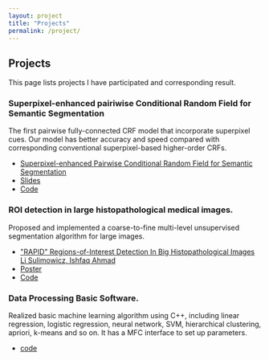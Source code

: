 ```yaml
---
layout: project
title: "Projects"
permalink: /project/
---
```

## Projects
This page lists projects I have participated and corresponding result.
### Superpixel-enhanced pairiwise Conditional Random Field for Semantic Segmentation
<!---![sp-pairwise CRF](http://github.com/liyin2015/liyin2015.github.io/blob/master/images/process.png)--->
The first pairwise fully-connected CRF model that incorporate superpixel cues. Our model has better accuracy and speed compared with corresponding conventional superpixel-based higher-order CRFs.
- [Superpixel-enhanced Pairwise Conditional Random Field for Semantic Segmentation](https://arxiv.org/abs/1805.11737)
- [Slides](https://github.com/liyin2015/liyin2015.github.io/blob/master/images/LiSulimowicz_Sp_CRF.pptx)
- [Code]()

### ROI detection in large histopathological medical images.
<!---![multi-stage segmentation](http://github.com/liyin2015/liyin2015.github.io/blob/master/images/multi.png)--->
Proposed and implemented a coarse-to-fine multi-level unsupervised segmentation algorithm for large images. 
- ["RAPID" Regions-of-Interest Detection In Big Histopathological Images
Li Sulimowicz, Ishfaq Ahmad](https://arxiv.org/abs/1704.02083)
- [Poster](https://github.com/liyin2015/liyin2015.github.io/blob/master/images/conference_poster_3.pdf)
- [Code]()

### Data Processing Basic Software.
Realized basic machine learning algorithm using C++, including linear regression, logistic regression, neural network, SVM, hierarchical clustering, apriori, k-means and so on. It has a MFC interface to set up parameters. 
- [code](https://github.com/liyin2015/DataProc) 

